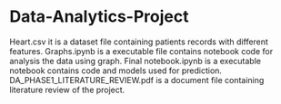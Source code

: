 # Data-Analytics-Project
Heart.csv it is a dataset file containing patients records with different features.
Graphs.ipynb is a executable file contains notebook code for analysis the data using graph.
Final notebook.ipynb is a executable notebook contains code and  models used for prediction.
DA_PHASE1_LITERATURE_REVIEW.pdf is a document file containing literature review of the project.


